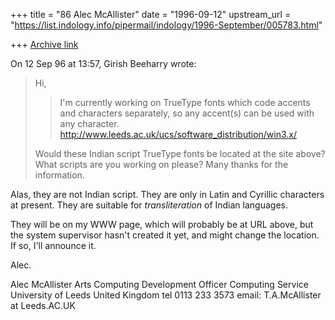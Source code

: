 +++
title = "86 Alec McAllister"
date = "1996-09-12"
upstream_url = "https://list.indology.info/pipermail/indology/1996-September/005783.html"

+++
[Archive link](https://list.indology.info/pipermail/indology/1996-September/005783.html)

On 12 Sep 96 at 13:57, Girish Beeharry wrote:


>Hi,
>
>>I'm currently working on TrueType fonts which code accents and 
>>characters separately, so any accent(s) can be used with any 
>>character.
>>http://www.leeds.ac.uk/ucs/software_distribution/win3.x/
>
>Would these Indian
>script TrueType fonts be located at the site above? What scripts are you 
>working on please? Many thanks for the information.

Alas, they are not Indian script. They are only in Latin and
Cyrillic characters at present. They are suitable for
*transliteration* of Indian languages.

They will be on my WWW page, which will probably be at URL above,
but the system supervisor hasn't created it yet, and might change
the location. If so, I'll announce it.

Alec.

Alec McAllister
Arts Computing Development Officer
Computing Service
University of Leeds
United Kingdom
tel 0113 233 3573
email: T.A.McAllister at Leeds.AC.UK





